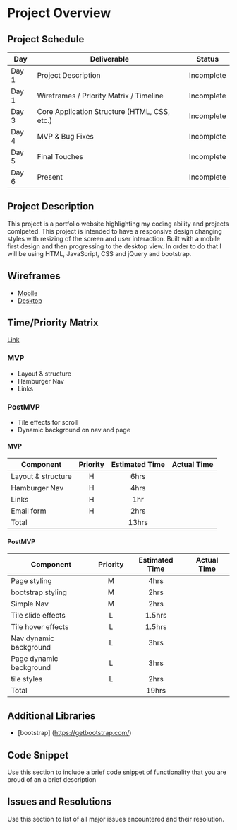 # Project Overview

## Project Schedule

|  Day | Deliverable | Status
|---|---| ---|
|Day 1| Project Description | Incomplete
|Day 1| Wireframes / Priority Matrix / Timeline | Incomplete
|Day 3| Core Application Structure (HTML, CSS, etc.) | Incomplete
|Day 4| MVP & Bug Fixes | Incomplete
|Day 5| Final Touches | Incomplete
|Day 6| Present | Incomplete


## Project Description

This project is a portfolio website highlighting my coding ability and projects comlpeted. This project is intended to have a responsive design changing styles with resizing of the screen and user interaction. Built with a mobile first design and then progressing to the desktop view. In order to do that I will be using HTML, JavaScript, CSS and jQuery and bootstrap.

## Wireframes

- [Mobile](https://i.imgur.com/VOKUGYd.jpg)
- [Desktop](https://imgur.com/a/80I6doV)

## Time/Priority Matrix 

[Link](https://imgur.com/a/Kt7nMAo)


### MVP
- Layout & structure
- Hamburger Nav
- Links 

### PostMVP
- Tile effects for scroll
- Dynamic background on nav and page

#### MVP
| Component | Priority | Estimated Time | Actual Time |
| --- | :---: |  :---: | :---: | 
| Layout & structure   | H | 6hrs | |
| Hamburger Nav        | H | 4hrs | |
| Links                | H | 1hr  | |
| Email form           | H | 2hrs | |
| Total                |   | 13hrs| |

#### PostMVP
| Component | Priority | Estimated Time | Actual Time |
| --- | :---: |  :---: | :---: | 
| Page styling            | M | 4hrs   | |
| bootstrap styling       | M | 2hrs   | |
| Simple Nav              | M | 2hrs   | |
| Tile slide effects      | L | 1.5hrs | |
| Tile hover effects      | L | 1.5hrs | |
| Nav dynamic background  | L | 3hrs   | |
| Page dynamic background | L | 3hrs   | |
| tile styles             | L | 2hrs   | |
| Total                   |   | 19hrs  | |


## Additional Libraries
- [bootstrap] (https://getbootstrap.com/)

## Code Snippet

Use this section to include a brief code snippet of functionality that you are proud of an a brief description  

## Issues and Resolutions
 Use this section to list of all major issues encountered and their resolution.

